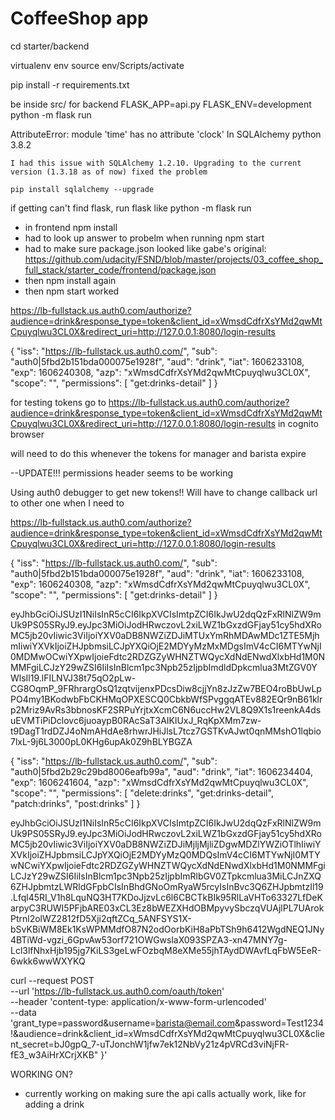 # CoffeeShop app

cd starter/backend

virtualenv env
source env/Scripts/activate

pip install -r requirements.txt

be inside src/ for backend
FLASK_APP=api.py FLASK_ENV=development python -m flask run

AttributeError: module 'time' has no attribute 'clock' In SQLAlchemy python 3.8.2

    I had this issue with SQLAlchemy 1.2.10. Upgrading to the current version (1.3.18 as of now) fixed the problem

    pip install sqlalchemy --upgrade

if getting can't find flask, run flask like python -m flask run


- in frontend
    npm install
- had to look up answer to probelm when running npm start
- had to make sure package.json looked like gabe's original:
https://github.com/udacity/FSND/blob/master/projects/03_coffee_shop_full_stack/starter_code/frontend/package.json
- then npm install again
- then npm start worked



https://lb-fullstack.us.auth0.com/authorize?audience=drink&response_type=token&client_id=xWmsdCdfrXsYMd2qwMtCpuyqlwu3CL0X&redirect_uri=http://127.0.0.1:8080/login-results


{
  "iss": "https://lb-fullstack.us.auth0.com/",
  "sub": "auth0|5fbd2b151bda000075e1928f",
  "aud": "drink",
  "iat": 1606233108,
  "exp": 1606240308,
  "azp": "xWmsdCdfrXsYMd2qwMtCpuyqlwu3CL0X",
  "scope": "",
  "permissions": [
    "get:drinks-detail"
  ]
}


for testing tokens go to
https://lb-fullstack.us.auth0.com/authorize?audience=drink&response_type=token&client_id=xWmsdCdfrXsYMd2qwMtCpuyqlwu3CL0X&redirect_uri=http://127.0.0.1:8080/login-results
in cognito browser

will need to do this whenever the tokens for manager and barista expire


--UPDATE!!!
permissions header seems to be working


Using auth0 debugger to get new tokens!! Will have to change callback url to other one when I need to







https://lb-fullstack.us.auth0.com/authorize?audience=drink&response_type=token&client_id=xWmsdCdfrXsYMd2qwMtCpuyqlwu3CL0X&redirect_uri=http://127.0.0.1:8080/login-results


{
  "iss": "https://lb-fullstack.us.auth0.com/",
  "sub": "auth0|5fbd2b151bda000075e1928f",
  "aud": "drink",
  "iat": 1606233108,
  "exp": 1606240308,
  "azp": "xWmsdCdfrXsYMd2qwMtCpuyqlwu3CL0X",
  "scope": "",
  "permissions": [
    "get:drinks-detail"
  ]
}

eyJhbGciOiJSUzI1NiIsInR5cCI6IkpXVCIsImtpZCI6IkJwU2dqQzFxRlNlZW9mUk9PS05SRyJ9.eyJpc3MiOiJodHRwczovL2xiLWZ1bGxzdGFjay51cy5hdXRoMC5jb20vIiwic3ViIjoiYXV0aDB8NWZiZDJiMTUxYmRhMDAwMDc1ZTE5MjhmIiwiYXVkIjoiZHJpbmsiLCJpYXQiOjE2MDYyMzMxMDgsImV4cCI6MTYwNjI0MDMwOCwiYXpwIjoieFdtc2RDZGZyWHNZTWQycXdNdENwdXlxbHd1M0NMMFgiLCJzY29wZSI6IiIsInBlcm1pc3Npb25zIjpbImdldDpkcmlua3MtZGV0YWlsIl19.lFILNVJ38t75qO2pLw-CG8OqmP_9FRhrargOsQ1zqtvijenxPDcsDiw8cjjYn8zJzZw7BEO4roBbUwLpPO4my1BKodwbFbCKHMqOPXESCQ0CbkbWfSPvggqATEv882EQr9nB61klrp2Mriz9AvRs3bbnosKF2SRPuYrjtxXcmC6N6uccHw2VL8Q9X1s1reenkA4dsuEVMTiPiDclovc6juoaypB0RAcSaT3AIKlUxJ_RqKpXMm7zw-t9DagT1rdDZJ4oNmAHdAe8rhwrJHiJlsL7tcz7GSTKvAJwt0qnMMshO1lqbio7lxL-9j6L3000pL0KHg6upAk0Z9hBLYBGZA

{
  "iss": "https://lb-fullstack.us.auth0.com/",
  "sub": "auth0|5fbd2b29c29bd8006eafb99a",
  "aud": "drink",
  "iat": 1606234404,
  "exp": 1606241604,
  "azp": "xWmsdCdfrXsYMd2qwMtCpuyqlwu3CL0X",
  "scope": "",
  "permissions": [
    "delete:drinks",
    "get:drinks-detail",
    "patch:drinks",
    "post:drinks"
  ]
}

eyJhbGciOiJSUzI1NiIsInR5cCI6IkpXVCIsImtpZCI6IkJwU2dqQzFxRlNlZW9mUk9PS05SRyJ9.eyJpc3MiOiJodHRwczovL2xiLWZ1bGxzdGFjay51cy5hdXRoMC5jb20vIiwic3ViIjoiYXV0aDB8NWZiZDJiMjljMjliZDgwMDZlYWZiOTlhIiwiYXVkIjoiZHJpbmsiLCJpYXQiOjE2MDYyMzQ0MDQsImV4cCI6MTYwNjI0MTYwNCwiYXpwIjoieFdtc2RDZGZyWHNZTWQycXdNdENwdXlxbHd1M0NMMFgiLCJzY29wZSI6IiIsInBlcm1pc3Npb25zIjpbImRlbGV0ZTpkcmlua3MiLCJnZXQ6ZHJpbmtzLWRldGFpbCIsInBhdGNoOmRyaW5rcyIsInBvc3Q6ZHJpbmtzIl19.Lfql45RI_V1h8LquNQ3HT7KDoJjzvLc6l6CBCTkBIk95RlLaVHTo63327LfDeKarpyC3RUWI5PFjbARE03xCL3Ez8bWEZXHdOBMpyvySbczqVUAjlPL7UArokPtrnl2olWZ2812fD5Xji2qftZCq_5ANFSYS1X-bSvKBiWM8Ek1KsWPMMdfO87N2odOorbKiH8aPbTSh9h6412WgdNEQ1JNy4BTiWd-vgzi_6GpvAw53orf721OWGwslaX093SPZA3-xn47MNY7g-Lcl3lfNhxHjb195jg7KiLS3geLwFOzbqM8eXMe55jhTAydDWAvfLqFbW5EeR-6wkk6wwWXYKQ



curl --request POST \
  --url 'https://lb-fullstack.us.auth0.com/oauth/token' \
  --header 'content-type: application/x-www-form-urlencoded' \
  --data 'grant_type=password&username=barista@email.com&password=Test1234!&audience=drink&client_id=xWmsdCdfrXsYMd2qwMtCpuyqlwu3CL0X&client_secret=bJ0gpQ_7-uTJonchW1jfw7ek12NbVy21z4pVRCd3viNjFR-fE3_w3AiHrXCrjXKB"
 }'


WORKING ON?
 - currently working on making sure the api calls actually work, like for adding a drink
 